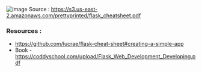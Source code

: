 ![image](https://user-images.githubusercontent.com/67424390/219839602-c40520bc-5565-42c5-b350-4a18f039ff6e.png)
Source : https://s3.us-east-2.amazonaws.com/prettyprinted/flask_cheatsheet.pdf

### Resources : 
* https://github.com/lucrae/flask-cheat-sheet#creating-a-simple-app
* Book - https://coddyschool.com/upload/Flask_Web_Development_Developing.pdf
